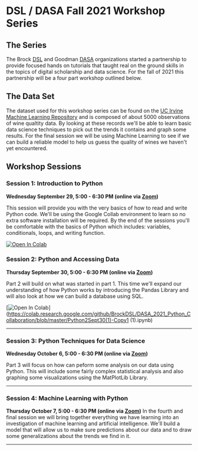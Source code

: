 # DSL / DASA Fall 2021 Workshop Series


## The Series



The Brock [DSL](https://brocku.ca/library/dsl) and Goodman [DASA](https://www.goodmandasa.com/) organizations started a partnership to provide focused hands on tutorials that taught real on the ground skills in the topics of digital scholarship and data science. For the fall of 2021 this partnership will be a four part workshop outlined below.





## The Data Set



The dataset used for this workshop series can be found on the [UC Irvine Machine Learning Repository](https://archive-beta.ics.uci.edu/ml/datasets/186) and is composed of about 5000 observations of wine qualtity data. By looking at these records we'll be able to learn basic data science techniques to pick out the trends it contains and graph some results. For the final session we will be using Machine Learning to see if we can build a reliable model to help us guess the quality of wines we haven't yet encountered.






## Workshop Sessions


### Session 1: Introduction to Python

**Wednesday September 29, 5:00 - 6:30 PM (online via [Zoom]())**  

This session will provide you with the very basics of how to read and write Python code. We'll be using the Google Collab environment to learn so no extra software installation will be required. By the end of the sessions you'll be comfortable with the basics of Python which includes: variables, conditionals, loops, and writing function.

[![Open In Colab](https://colab.research.google.com/assets/colab-badge.svg)](https://colab.research.google.com/github/BrockDSL/DASA_2021_Python_Collaboration/blob/master/IntroPythonSept29.ipynb)


### Session 2: Python and Accessing Data

**Thursday September 30, 5:00 - 6:30 PM (online via [Zoom]())**

Part 2 will build on what was started in part 1. This time we'll expand our understanding of how Python works by introducing the Pandas Library and will also look at how we can build a database using SQL.

[![Open In Colab](https://colab.research.google.com/assets/colab-badge.svg)](https://colab.research.google.com/github/BrockDSL/DASA_2021_Python_Collaboration/blob/master/Python2Sept30(1)-Copy1 (1).ipynb)

----

### Session 3: Python Techniques for Data Science

**Wednesday October 6, 5:00 - 6:30 PM (online via [Zoom]())**

Part 3 will focus on how can peform some analysis on our data using Python. This will include some fairly complex statistical analysis and also graphing some visualizations using the MatPlotLib Library.



----

### Session 4: Machine Learning with Python

**Thursday October 7, 5:00 - 6:30 PM (online via [Zoom]())**
In the fourth and final session we will bring together everything we have learning into an investigation of machine learning and artificial intelligence. We'll build a model that will allow us to make sure predictions about our data and to draw some generalizations about the trends we find in it.



----
